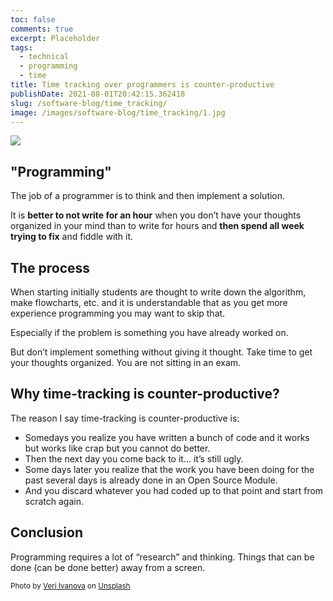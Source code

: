 ```yaml
---
toc: false
comments: true
excerpt: Placeholder
tags:
  - technical
  - programming
  - time
title: Time tracking over programmers is counter-productive
publishDate: 2021-08-01T20:42:15.362418
slug: /software-blog/time_tracking/
image: /images/software-blog/time_tracking/1.jpg
---
```


![](/images/software-blog/time_tracking/1.jpg)

## "Programming"

The job of a programmer is to think and then implement a solution.

It is **better to not write for an hour** when you don’t have your thoughts organized in your mind than to write for hours and **then spend all week trying to fix** and fiddle with it.

## The process

When starting initially students are thought to write down the algorithm, make flowcharts, etc. and it is understandable that as you get more experience programming you may want to skip that.

Especially if the problem is something you have already worked on.

But don’t implement something without giving it thought. Take time to get your thoughts organized. You are not sitting in an exam.

## Why time-tracking is counter-productive?

The reason I say time-tracking is counter-productive is:

- Somedays you realize you have written a bunch of code and it works but works like crap but you cannot do better.
- Then the next day you come back to it... it’s still ugly.
- Some days later you realize that the work you have been doing for the past several days is already done in an Open Source Module.
- And you discard whatever you had coded up to that point and start from scratch again.

## Conclusion

Programming requires a lot of “research” and thinking. Things that can be done (can be done better) away from a screen.

<sub>Photo by <a href="https://unsplash.com/@veri_ivanova?utm_source=unsplash&amp;utm_medium=referral&amp;utm_content=creditCopyText">Veri Ivanova</a> on <a href="https://unsplash.com/s/photos/time-tracking?utm_source=unsplash&amp;utm_medium=referral&amp;utm_content=creditCopyText">Unsplash</a></sub>
